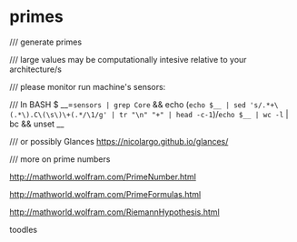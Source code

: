 # primes

/// generate primes 

/// large values may be computationally intesive relative to your architecture/s

/// please monitor run machine's sensors:

/// In BASH $ __=`sensors | grep Core` && echo \(`echo $__ | sed 's/.*+\(.*\).C\(\s\)\+(.*/\1/g' | tr "\n" "+" | head -c-1`\)\/`echo $__ | wc -l` | bc && unset __

/// or possibly Glances https://nicolargo.github.io/glances/ 


/// more on prime numbers

http://mathworld.wolfram.com/PrimeNumber.html

http://mathworld.wolfram.com/PrimeFormulas.html

http://mathworld.wolfram.com/RiemannHypothesis.html

toodles
